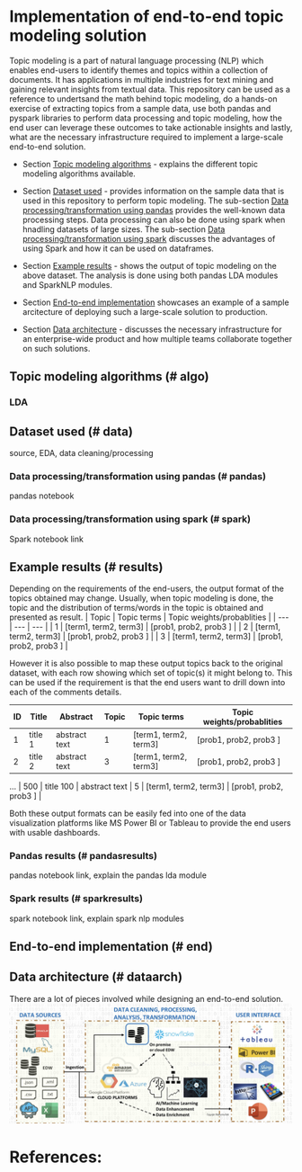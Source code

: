 # Implementation of end-to-end topic modeling solution

Topic modeling is a part of natural language processing (NLP) which enables end-users to 
identify themes and topics within a collection of documents. It has applications in multiple industries for text mining and gaining relevant insights from textual data. 
This repository can be used as a reference to undertsand the math behind topic modeling, 
do a hands-on exercise of extracting topics from a sample data, use both pandas and
pyspark libraries to perform data processing and topic modeling,
how the end user can leverage these outcomes to take actionable insights and lastly,
what are the necessary infrastructure required to implement a large-scale
end-to-end solution.

- Section [Topic modeling algorithms](#algo) - explains the different topic
  modeling algorithms available.

- Section [Dataset used](#data) - provides information on the sample data that is
  used in this repository to perform topic modeling. The sub-section
  [Data processing/transformation using pandas](#pandas) provides the
  well-known data processing steps. Data processing can also be done
  using spark when hnadling datasets of large sizes. The sub-section
  [Data processing/transformation using spark](#spark) discusses the
  advantages of using Spark and how it can be used on dataframes.

- Section [Example results](#results) - shows the output of topic
  modeling on the above dataset. The analysis is done using both
  pandas LDA modules and SparkNLP modules.

- Section [End-to-end implementation](#end) showcases an example of a
  sample arcitecture of deploying such a large-scale solution to production.
  
- Section [Data architecture](#dataarch) - discusses the necessary infrastructure
  for an enterprise-wide product and how multiple teams collaborate together
  on such solutions. 


## Topic modeling algorithms (# algo)

### LDA

## Dataset used (# data)

source, EDA, data cleaning/processing

### Data processing/transformation using pandas (# pandas)
pandas notebook

### Data processing/transformation using spark (# spark)
Spark notebook link

## Example results (# results)
Depending on the requirements of the end-users, the output format of the topics obtained
may change. Usually, when topic modeling is done, the topic and the distribution of
terms/words in the topic is obtained and presented as result. 
| Topic | Topic terms | Topic weights/probablities | 
| --- | --- | --- | 
| 1 | \[term1, term2, term3\] | \[prob1, prob2, prob3 \] |
| 2 | \[term1, term2, term3\] | \[prob1, prob2, prob3 \] |
| 3 | \[term1, term2, term3\] | \[prob1, prob2, prob3 \] |

However it is also possible to map these output topics back to the
original dataset, with each row showing which set of topic(s) it might belong to.
This can be used if the requirement is that the end users want to drill down 
into each of the comments details. 

| ID | Title | Abstract | Topic | Topic terms | Topic weights/probablities | 
| --- | --- | --- | --- | --- | --- |
| 1 | title 1 | abstract text | 1 | \[term1, term2, term3\] | \[prob1, prob2, prob3 \] |
| 2 | title 2 | abstract text | 3 | \[term1, term2, term3\] | \[prob1, prob2, prob3 \] |
...
| 500 | title 100 | abstract text | 5 | \[term1, term2, term3\] | \[prob1, prob2, prob3 \] |

Both these output formats can be easily fed into one of the data 
visualization platforms like MS Power BI or Tableau to provide 
the end users with usable dashboards.

### Pandas results (# pandasresults)
pandas notebook link, explain the pandas lda module

### Spark results (# sparkresults)
spark notebook link, explain spark nlp modules

## End-to-end implementation (# end)

## Data architecture (# dataarch)
There are a lot of pieces involved while designing an end-to-end solution. 
![image](https://github.com/madhurima-nath/topicModeling/blob/main/dataArchitecture.jpg)

# References:
